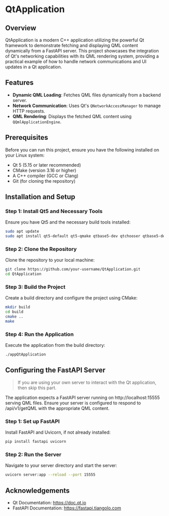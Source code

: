 # QtApplication

## Overview
QtApplication is a modern C++ application utilizing the powerful Qt framework to demonstrate fetching and displaying QML content dynamically from a FastAPI server. This project showcases the integration of Qt's networking capabilities with its QML rendering system, providing a practical example of how to handle network communications and UI updates in a Qt application.

## Features
- **Dynamic QML Loading**: Fetches QML files dynamically from a backend server.
- **Network Communication**: Uses Qt's `QNetworkAccessManager` to manage HTTP requests.
- **QML Rendering**: Displays the fetched QML content using `QQmlApplicationEngine`.

## Prerequisites
Before you can run this project, ensure you have the following installed on your Linux system:
- Qt 5 (5.15 or later recommended)
- CMake (version 3.16 or higher)
- A C++ compiler (GCC or Clang)
- Git (for cloning the repository)

## Installation and Setup

### Step 1: Install Qt5 and Necessary Tools
Ensure you have Qt5 and the necessary build tools installed:
```bash
sudo apt update
sudo apt install qt5-default qt5-qmake qtbase5-dev qtchooser qtbase5-dev-tools build-essential
```

### Step 2: Clone the Repository
Clone the repository to your local machine:

```bash
git clone https://github.com/your-username/QtApplication.git
cd QtApplication
```

### Step 3: Build the Project
Create a build directory and configure the project using CMake:

```bash
mkdir build
cd build
cmake ..
make
```

### Step 4: Run the Application
Execute the application from the build directory:

```bash
./appQtApplication
```

## Configuring the FastAPI Server
> If you are using your own server to interact with the Qt application, then skip this part.

The application expects a FastAPI server running on http://localhost:15555 serving QML files. Ensure your server is configured to respond to /api/v1/getQML with the appropriate QML content.

### Step 1: Set up FastAPI
Install FastAPI and Uvicorn, if not already installed:

```bash
pip install fastapi uvicorn
```

### Step 2: Run the Server
Navigate to your server directory and start the server:

```bash
uvicorn server:app --reload --port 15555
```

## Acknowledgements
- Qt Documentation: https://doc.qt.io
- FastAPI Documentation: https://fastapi.tiangolo.com
